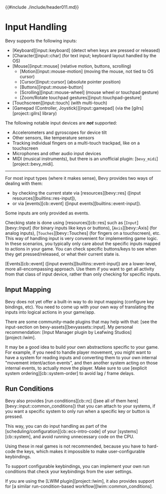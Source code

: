 {{#include ./include/header011.md}}

# Input Handling

Bevy supports the following inputs:
  - [Keyboard][input::keyboard] (detect when keys are pressed or released)
  - [Character][input::char] (for text input; keyboard layout handled by the OS)
  - [Mouse][input::mouse] (relative motion, buttons, scrolling)
    - [Motion][input::mouse-motion] (moving the mouse, not tied to OS cursor)
    - [Cursor][input::cursor] (absolute pointer position)
    - [Buttons][input::mouse-button]
    - [Scrolling][input::mouse-wheel] (mouse wheel or touchpad gesture)
    - [Zoom/Rotate touchpad gestures][input::touchpad-gesture]
  - [Touchscreen][input::touch] (with multi-touch)
  - [Gamepad (Controller, Joystick)][input::gamepad] (via the [gilrs][project::gilrs] library)

The following notable input devices are ***not*** supported:
 - Accelerometers and gyroscopes for device tilt
 - Other sensors, like temperature sensors
 - Tracking individual fingers on a multi-touch trackpad, like on a touchscreen
 - Microphones and other audio input devices
 - MIDI (musical instruments), but there is an unofficial plugin: [`bevy_midi`][project::bevy_midi].

---

For most input types (where it makes sense), Bevy provides two ways of
dealing with them:
  - by checking the current state via [resources][bevy::res] ([input resources][builtins::res-input]),
  - or via [events][cb::event] ([input events][builtins::event-input]).

Some inputs are only provided as events.

Checking state is done using [resources][cb::res] such as
[`Input`][bevy::Input] (for binary inputs like keys or buttons),
[`Axis`][bevy::Axis] (for analog inputs), [`Touches`][bevy::Touches]
(for fingers on a touchscreen), etc. This way of handling input is very
convenient for implementing game logic. In these scenarios, you typically
only care about the specific inputs mapped to actions in your game. You can
check specific buttons/keys to see when they get pressed/released, or what
their current state is.

[Events][cb::event] ([input events][builtins::event-input]) are a lower-level,
more all-encompassing approach. Use them if you want to get all activity
from that class of input device, rather than only checking for specific inputs.

## Input Mapping

Bevy does not yet offer a built-in way to do input mapping (configure key
bindings, etc). You need to come up with your own way of translating the
inputs into logical actions in your game/app.

There are some community-made plugins that may help with that: [see the
input-section on bevy-assets][bevyassets::input]. My personal recommendation:
[Input Manager plugin by Leafwing Studios][project::lwim].

It may be a good idea to build your own abstractions specific to your
game. For example, if you need to handle player movement, you might want to
have a system for reading inputs and converting them to your own internal
"movement intent/action events", and then another system acting on those
internal events, to actually move the player. Make sure to use [explicit
system ordering][cb::system-order] to avoid lag / frame delays.

## Run Conditions

Bevy also provides [run conditions][cb::rc] ([see all of them
here][bevy::input::common_conditions]) that you can attach to your systems, if
you want a specific system to only run when a specific key or button is pressed.

This way, you can do input handling as part of the
[scheduling/configuration][cb::ecs-intro-code] of your [systems][cb::system], and
avoid running unnecessary code on the CPU.

Using these in real games is not recommended, because you have to hard-code the
keys, which makes it impossible to make user-configurable keybindings.

To support configurable keybindings, you can implement your own run conditions
that check your keybindings from the user settings.

If you are using the [LWIM plugin][project::lwim], it also provides support for
[a similar run-condition-based workflow][lwim::common_conditions].
